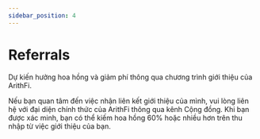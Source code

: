 ```yaml
---
sidebar_position: 4
---
```


# Referrals

Dự kiến hưởng hoa hồng và giảm phí thông qua chương trình giới thiệu của ArithFi.

Nếu bạn quan tâm đến việc nhận liên kết giới thiệu của mình, vui lòng liên hệ với đại diện chính thức của ArithFi thông qua kênh Cộng đồng. Khi bạn được xác minh, bạn có thể kiếm hoa hồng 60% hoặc nhiều hơn trên thu nhập từ việc giới thiệu của bạn.
